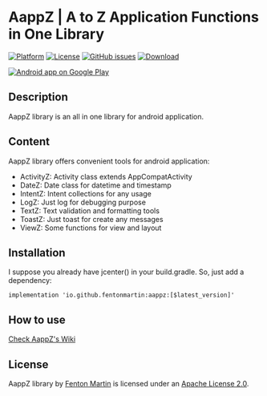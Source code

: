 # AappZ | A to Z Application Functions in One Library

[![Platform](https://img.shields.io/badge/platform-android-green.svg)](http://developer.android.com/index.html)
[![License](https://img.shields.io/badge/License-Apache%202.0-blue.svg)](https://opensource.org/licenses/Apache-2.0)
[![GitHub issues](https://img.shields.io/github/issues/fentonmartin/aappz.svg)](https://github.com/fentonmartin/aappz/issues)
[![Download](https://api.bintray.com/packages/fentonmartin/maven/AappZ/images/download.svg)](https://bintray.com/fentonmartin/maven/AappZ/_latestVersion)

<a href="https://play.google.com/store/apps/dev?id=7539335505101133203">
  <img alt="Android app on Google Play" src="https://developer.android.com/images/brand/en_app_rgb_wo_45.png" />
</a>

Description
-----
AappZ library is an all in one library for android application.

Content
-----
AappZ library offers convenient tools for android application:
* ActivityZ: Activity class extends AppCompatActivity
* DateZ: Date class for datetime and timestamp
* IntentZ: Intent collections for any usage
* LogZ: Just log for debugging purpose
* TextZ: Text validation and formatting tools
* ToastZ: Just toast for create any messages
* ViewZ: Some functions for view and layout

Installation
-----
I suppose you already have jcenter() in your build.gradle. So, just add a dependency:

```
implementation 'io.github.fentonmartin:aappz:[$latest_version]'
```

How to use
-----
[Check AappZ's Wiki](https://github.com/fentonmartin/aappz/wiki)

License
-----

AappZ library by [Fenton Martin](https://www.linkedin.com/in/fentonmartin) is licensed under an [Apache License 2.0](http://www.apache.org/licenses/LICENSE-2.0).
